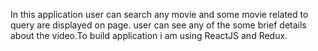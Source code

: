 In this application user can search any movie and some movie related to query are displayed on page. user can see any of the some brief details about the video.To build application i am using ReactJS and Redux.
